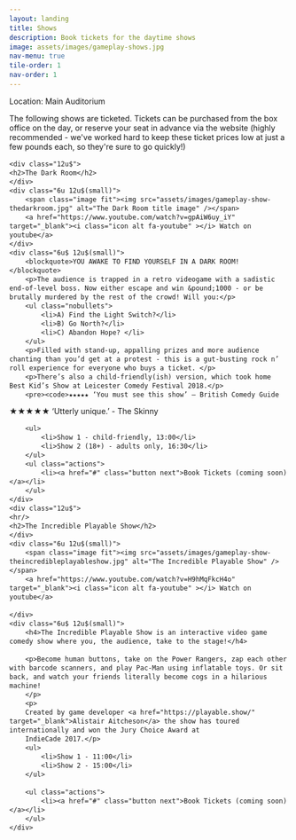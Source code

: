 ```yaml
---
layout: landing
title: Shows
description: Book tickets for the daytime shows
image: assets/images/gameplay-shows.jpg
nav-menu: true
tile-order: 1
nav-order: 1
---
```


<!-- Main -->
<div id="main" class="alt">

<!-- One -->
<section id="one">
	<div class="inner">
<!-- Content -->
<div class="boxed">Location: Main Auditorium</div>
<p>The following shows are ticketed. Tickets can be purchased from the box office on the day, or reserve your seat in advance via the website (highly recommended - we've worked hard to keep these ticket prices low at just a few pounds each, so they're sure to go quickly!)</p>

<div class="row smallermargins">
		
	<div class="12u$">
	<h2>The Dark Room</h2>
	</div>
	<div class="6u 12u$(small)">
		<span class="image fit"><img src="assets/images/gameplay-show-thedarkroom.jpg" alt="The Dark Room title image" /></span>
		<a href="https://www.youtube.com/watch?v=gpAiW6uy_iY" target="_blank"><i class="icon alt fa-youtube" ></i> Watch on youtube</a>
	</div>
	<div class="6u$ 12u$(small)">
		<blockquote>YOU AWAKE TO FIND YOURSELF IN A DARK ROOM!</blockquote>
		<p>The audience is trapped in a retro videogame with a sadistic end-of-level boss. Now either escape and win &pound;1000 - or be brutally murdered by the rest of the crowd! Will you:</p>
		<ul class="nobullets">
			<li>A) Find the Light Switch?</li>
			<li>B) Go North?</li>
			<li>C) Abandon Hope? </li>
		</ul>
		<p>Filled with stand-up, appalling prizes and more audience chanting than you’d get at a protest - this is a gut-busting rock n’ roll experience for everyone who buys a ticket. </p>
		<p>There’s also a child-friendly(ish) version, which took home Best Kid’s Show at Leicester Comedy Festival 2018.</p>
		<pre><code>★★★★★ ‘You must see this show’ – British Comedy Guide
★★★★★ ‘Utterly unique.’ - The Skinny</code></pre>

		<ul>
			<li>Show 1 - child-friendly, 13:00</li>
			<li>Show 2 (18+) - adults only, 16:30</li>
		</ul>
		<ul class="actions">
			<li><a href="#" class="button next">Book Tickets (coming soon)</a></li>
		</ul>
	</div>
	<div class="12u$">
	<hr/>
	<h2>The Incredible Playable Show</h2>
	</div>
	<div class="6u 12u$(small)">
		<span class="image fit"><img src="assets/images/gameplay-show-theincredibleplayableshow.jpg" alt="The Incredible Playable Show" /></span>
		<a href="https://www.youtube.com/watch?v=H9hMqFkcH4o" target="_blank"><i class="icon alt fa-youtube" ></i> Watch on youtube</a>

	</div>
	<div class="6u$ 12u$(small)">
		<h4>The Incredible Playable Show is an interactive video game comedy show where you, the audience, take to the stage!</h4>

		<p>Become human buttons, take on the Power Rangers, zap each other with barcode scanners, and play Pac-Man using inflatable toys. Or sit back, and watch your friends literally become cogs in a hilarious machine! 
		</p>
		<p>
		Created by game developer <a href="https://playable.show/" target="_blank">Alistair Aitcheson</a> the show has toured internationally and won the Jury Choice Award at
		IndieCade 2017.</p>
		<ul>
			<li>Show 1 - 11:00</li>
			<li>Show 2 - 15:00</li>
		</ul>

		<ul class="actions">
			<li><a href="#" class="button next">Book Tickets (coming soon)</a></li>
		</ul>
	</div>
</div>


</div><!-- inner -->

</section>

</div>
